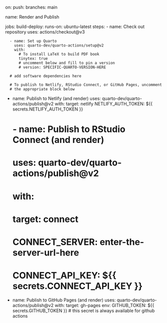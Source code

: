 on:
  push:
    branches: main

name: Render and Publish

jobs:
  build-deploy:
    runs-on: ubuntu-latest
    steps:
      - name: Check out repository
        uses: actions/checkout@v3
        
      - name: Set up Quarto
        uses: quarto-dev/quarto-actions/setup@v2
        with:
          # To install LaTeX to build PDF book 
          tinytex: true 
          # uncomment below and fill to pin a version
          # version: SPECIFIC-QUARTO-VERSION-HERE
      
      # add software dependencies here

      # To publish to Netlify, RStudio Connect, or GitHub Pages, uncomment
      # the appropriate block below
      
  - name: Publish to Netlify (and render)
      uses: quarto-dev/quarto-actions/publish@v2
       with:
       target: netlify
        NETLIFY_AUTH_TOKEN: ${{ secrets.NETLIFY_AUTH_TOKEN }}
        
      # - name: Publish to RStudio Connect (and render)
      #   uses: quarto-dev/quarto-actions/publish@v2
      #   with:
      #     target: connect
      #     CONNECT_SERVER: enter-the-server-url-here
      #     CONNECT_API_KEY: ${{ secrets.CONNECT_API_KEY }} 

  - name: Publish to GitHub Pages (and render)
    uses: quarto-dev/quarto-actions/publish@v2
    with:
     target: gh-pages
    env:
     GITHUB_TOKEN: ${{ secrets.GITHUB_TOKEN }} # this secret is always available for github actions
      